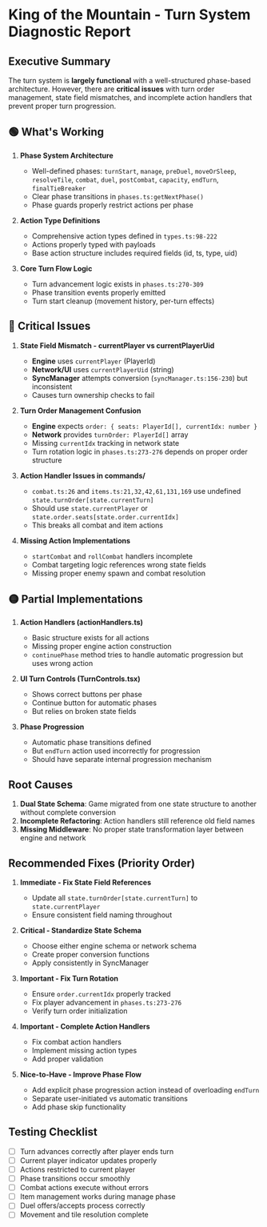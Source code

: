 # King of the Mountain - Turn System Diagnostic Report

## Executive Summary
The turn system is **largely functional** with a well-structured phase-based architecture. However, there are **critical issues** with turn order management, state field mismatches, and incomplete action handlers that prevent proper turn progression.

## 🟢 What's Working

1. **Phase System Architecture**
   - Well-defined phases: `turnStart`, `manage`, `preDuel`, `moveOrSleep`, `resolveTile`, `combat`, `duel`, `postCombat`, `capacity`, `endTurn`, `finalTieBreaker`
   - Clear phase transitions in `phases.ts:getNextPhase()`
   - Phase guards properly restrict actions per phase

2. **Action Type Definitions**
   - Comprehensive action types defined in `types.ts:98-222`
   - Actions properly typed with payloads
   - Base action structure includes required fields (id, ts, type, uid)

3. **Core Turn Flow Logic**
   - Turn advancement logic exists in `phases.ts:270-309`
   - Phase transition events properly emitted
   - Turn start cleanup (movement history, per-turn effects)

## 🔴 Critical Issues

1. **State Field Mismatch - currentPlayer vs currentPlayerUid**
   - **Engine** uses `currentPlayer` (PlayerId)
   - **Network/UI** uses `currentPlayerUid` (string)
   - **SyncManager** attempts conversion (`syncManager.ts:156-230`) but inconsistent
   - Causes turn ownership checks to fail

2. **Turn Order Management Confusion**
   - **Engine** expects `order: { seats: PlayerId[], currentIdx: number }`
   - **Network** provides `turnOrder: PlayerId[]` array
   - Missing `currentIdx` tracking in network state
   - Turn rotation logic in `phases.ts:273-276` depends on proper order structure

3. **Action Handler Issues in commands/**
   - `combat.ts:26` and `items.ts:21,32,42,61,131,169` use undefined `state.turnOrder[state.currentTurn]`
   - Should use `state.currentPlayer` or `state.order.seats[state.order.currentIdx]`
   - This breaks all combat and item actions

4. **Missing Action Implementations**
   - `startCombat` and `rollCombat` handlers incomplete
   - Combat targeting logic references wrong state fields
   - Missing proper enemy spawn and combat resolution

## 🟡 Partial Implementations

1. **Action Handlers (actionHandlers.ts)**
   - Basic structure exists for all actions
   - Missing proper engine action construction
   - `continuePhase` method tries to handle automatic progression but uses wrong action

2. **UI Turn Controls (TurnControls.tsx)**
   - Shows correct buttons per phase
   - Continue button for automatic phases
   - But relies on broken state fields

3. **Phase Progression**
   - Automatic phase transitions defined
   - But `endTurn` action used incorrectly for progression
   - Should have separate internal progression mechanism

## Root Causes

1. **Dual State Schema**: Game migrated from one state structure to another without complete conversion
2. **Incomplete Refactoring**: Action handlers still reference old field names
3. **Missing Middleware**: No proper state transformation layer between engine and network

## Recommended Fixes (Priority Order)

1. **Immediate - Fix State Field References**
   - Update all `state.turnOrder[state.currentTurn]` to `state.currentPlayer`
   - Ensure consistent field naming throughout

2. **Critical - Standardize State Schema**
   - Choose either engine schema or network schema
   - Create proper conversion functions
   - Apply consistently in SyncManager

3. **Important - Fix Turn Rotation**
   - Ensure `order.currentIdx` properly tracked
   - Fix player advancement in `phases.ts:273-276`
   - Verify turn order initialization

4. **Important - Complete Action Handlers**
   - Fix combat action handlers
   - Implement missing action types
   - Add proper validation

5. **Nice-to-Have - Improve Phase Flow**
   - Add explicit phase progression action instead of overloading `endTurn`
   - Separate user-initiated vs automatic transitions
   - Add phase skip functionality

## Testing Checklist
- [ ] Turn advances correctly after player ends turn
- [ ] Current player indicator updates properly
- [ ] Actions restricted to current player
- [ ] Phase transitions occur smoothly
- [ ] Combat actions execute without errors
- [ ] Item management works during manage phase
- [ ] Duel offers/accepts process correctly
- [ ] Movement and tile resolution complete